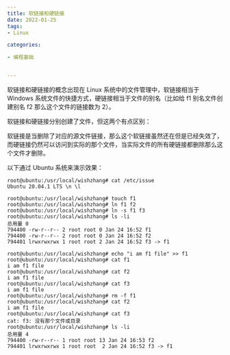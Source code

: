 ```yaml
---
title: 软链接和硬链接
date: 2022-01-25
tags: 
- Linux

categories:

- 编程基础


---
```




软链接和硬链接的概念出现在 Linux 系统中的文件管理中，软链接相当于 Windows 系统文件的快捷方式，硬链接相当于文件的别名（比如给 f1 别名文件创建别名 f2 那么这个文件的链接数为 2）。



软链接和硬链接分别创建了文件，但这两个有点区别：

软链接是当删除了对应的源文件链接，那么这个软链接虽然还在但是已经失效了，而硬链接仍然可以访问到实际的那个文件，当实际文件的所有硬链接都删除那么这个文件才删除。



以下通过 Ubuntu 系统来演示效果：

```shell
root@ubuntu:/usr/local/wishzhang# cat /etc/issue
Ubuntu 20.04.1 LTS \n \l

root@ubuntu:/usr/local/wishzhang# touch f1
root@ubuntu:/usr/local/wishzhang# ln f1 f2
root@ubuntu:/usr/local/wishzhang# ln -s f1 f3
root@ubuntu:/usr/local/wishzhang# ls -li
总用量 0
794400 -rw-r--r-- 2 root root 0 Jan 24 16:52 f1
794400 -rw-r--r-- 2 root root 0 Jan 24 16:52 f2
794401 lrwxrwxrwx 1 root root 2 Jan 24 16:52 f3 -> f1

root@ubuntu:/usr/local/wishzhang# echo "i am f1 file" >> f1
root@ubuntu:/usr/local/wishzhang# cat f1
i am f1 file
root@ubuntu:/usr/local/wishzhang# cat f2
i am f1 file
root@ubuntu:/usr/local/wishzhang# cat f3
i am f1 file
root@ubuntu:/usr/local/wishzhang# rm -f f1
root@ubuntu:/usr/local/wishzhang# cat f2
i am f1 file
root@ubuntu:/usr/local/wishzhang# cat f3
cat: f3: 没有那个文件或目录
root@ubuntu:/usr/local/wishzhang# ls -li
总用量 4
794400 -rw-r--r-- 1 root root 13 Jan 24 16:53 f2
794401 lrwxrwxrwx 1 root root  2 Jan 24 16:52 f3 -> f1

```


